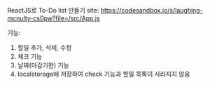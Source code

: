 ReactJS로 To-Do list 만들기 
site: https://codesandbox.io/s/laughing-mcnulty-cs0pw?file=/src/App.js

기능:
1. 할일 추가, 삭제, 수정
2. 체크 기능
3. 날짜(마감기한) 기능
4. localstorage에 저장하여 check 기능과 할일 목록이 사라지지 않음
